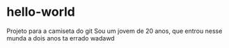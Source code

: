 # hello-world
Projeto para a camiseta do git
Sou um jovem de 20 anos, que entrou nesse munda a dois anos
ta errado
wadawd
